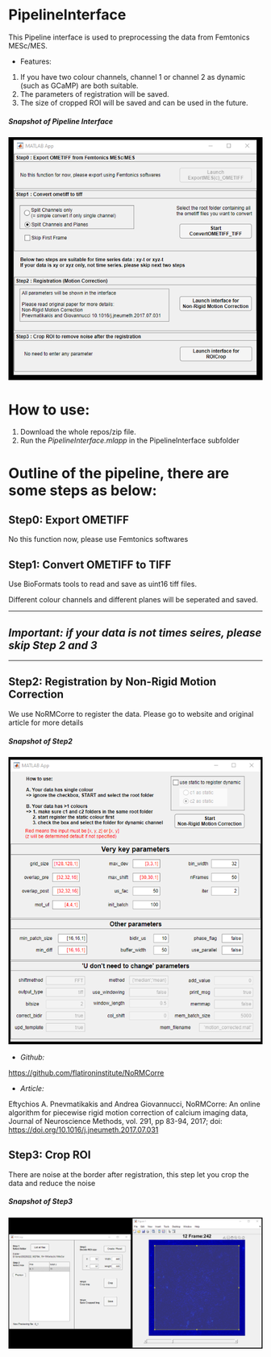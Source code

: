 # PipelineInterface

This Pipeline interface is used to preprocessing the data from Femtonics MESc/MES.
- Features: 
 1. If you have two colour channels, channel 1 or channel 2 as dynamic (such as GCaMP) are both suitable.
 2. The parameters of registration will be saved.
 3. The size of cropped ROI will be saved and can be used in the future.

##### Snapshot of Pipeline Interface
![Pipeline Interface](https://github.com/pywugate/PipelineInterface/blob/547fafd54fb521b7e1ec7f192dea23fb7c1be299/photos/Pipeline.png)


# How to use:
1. Download the whole repos/zip file.
2. Run the *PipelineInterface.mlapp* in the PipelineInterface subfolder

# Outline of the pipeline, there are some steps as below:
 
## Step0: Export OMETIFF 
No this function now, please use Femtonics softwares

## Step1: Convert OMETIFF to TIFF
Use BioFormats tools to read and save as uint16 tiff files.

Different colour channels and different planes will be seperated and saved.




***
## *Important: if your data is not times seires, please skip Step 2 and 3*
***

## Step2: Registration by Non-Rigid Motion Correction 
We use NoRMCorre to register the data.
Please go to website and original article for more details

##### Snapshot of Step2
![Step2](https://github.com/pywugate/PipelineInterface/blob/225d2a4a651661be82fca60d3f0a2ae02c4703bd/photos/Step2.png)

- *Github:*

https://github.com/flatironinstitute/NoRMCorre

- *Article:*

Eftychios A. Pnevmatikakis and Andrea Giovannucci, NoRMCorre: An online algorithm for piecewise rigid motion correction of calcium imaging data, Journal of Neuroscience Methods, vol. 291, pp 83-94, 2017; doi: https://doi.org/10.1016/j.jneumeth.2017.07.031


## Step3: Crop ROI
There are noise at the border after registration,
this step let you crop the data and reduce the noise

##### Snapshot of Step3
![Step3](https://github.com/pywugate/PipelineInterface/blob/225d2a4a651661be82fca60d3f0a2ae02c4703bd/photos/Step3.png)
